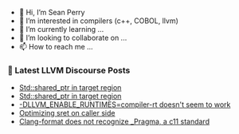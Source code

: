 - 👋 Hi, I’m Sean Perry
- 👀 I’m interested in compilers (c++, COBOL, llvm)
- 🌱 I’m currently learning ...
- 💞️ I’m looking to collaborate on ...
- 📫 How to reach me ...

<!---
s66perry/s66perry is a ✨ special ✨ repository because its `README.md` (this file) appears on your GitHub profile.
You can click the Preview link to take a look at your changes.
--->
### 📕 Latest LLVM Discourse Posts

<!-- DISCOURSE-LLVM:START -->
- [Std::shared_ptr in target region](https://discourse.llvm.org/t/std-shared-ptr-in-target-region/60652/4)
- [Std::shared_ptr in target region](https://discourse.llvm.org/t/std-shared-ptr-in-target-region/60652/3)
- [-DLLVM_ENABLE_RUNTIMES=compiler-rt doesn&#39;t seem to work](https://discourse.llvm.org/t/dllvm-enable-runtimes-compiler-rt-doesnt-seem-to-work/60671/1)
- [Optimizing sret on caller side](https://discourse.llvm.org/t/optimizing-sret-on-caller-side/60660/5)
- [Clang-format does not recognize _Pragma, a c11 standard](https://discourse.llvm.org/t/clang-format-does-not-recognize-pragma-a-c11-standard/60658/3)
<!-- DISCOURSE-LLVM:END -->
